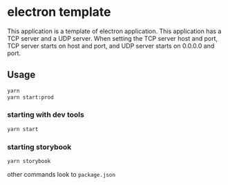 # electron template

This application is a template of electron application.
This application has a TCP server and a UDP server.
When setting the TCP server host and port, TCP server starts on host and port, and UDP server starts on 0.0.0.0 and port.

## Usage

```sh
yarn
yarn start:prod
```

### starting with dev tools

```sh
yarn start
```

### starting storybook

```sh
yarn storybook
```

other commands look to `package.json`
